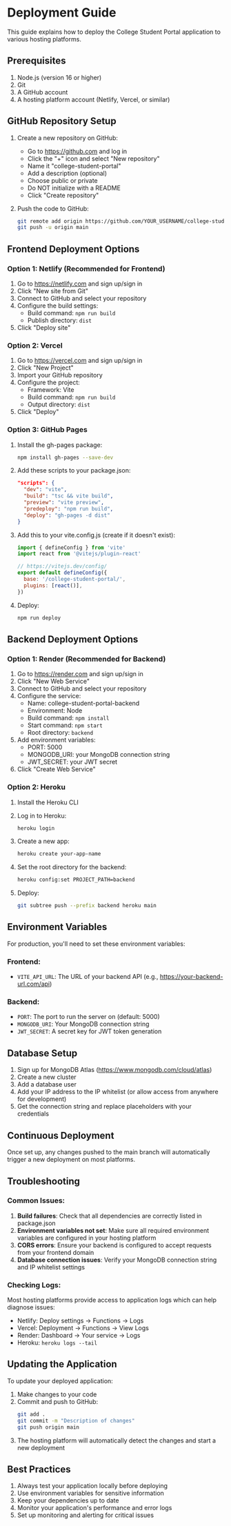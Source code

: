 # Deployment Guide

This guide explains how to deploy the College Student Portal application to various hosting platforms.

## Prerequisites

1. Node.js (version 16 or higher)
2. Git
3. A GitHub account
4. A hosting platform account (Netlify, Vercel, or similar)

## GitHub Repository Setup

1. Create a new repository on GitHub:
   - Go to https://github.com and log in
   - Click the "+" icon and select "New repository"
   - Name it "college-student-portal"
   - Add a description (optional)
   - Choose public or private
   - Do NOT initialize with a README
   - Click "Create repository"

2. Push the code to GitHub:
   ```bash
   git remote add origin https://github.com/YOUR_USERNAME/college-student-portal.git
   git push -u origin main
   ```

## Frontend Deployment Options

### Option 1: Netlify (Recommended for Frontend)

1. Go to https://netlify.com and sign up/sign in
2. Click "New site from Git"
3. Connect to GitHub and select your repository
4. Configure the build settings:
   - Build command: `npm run build`
   - Publish directory: `dist`
5. Click "Deploy site"

### Option 2: Vercel

1. Go to https://vercel.com and sign up/sign in
2. Click "New Project"
3. Import your GitHub repository
4. Configure the project:
   - Framework: Vite
   - Build command: `npm run build`
   - Output directory: `dist`
5. Click "Deploy"

### Option 3: GitHub Pages

1. Install the gh-pages package:
   ```bash
   npm install gh-pages --save-dev
   ```

2. Add these scripts to your package.json:
   ```json
   "scripts": {
     "dev": "vite",
     "build": "tsc && vite build",
     "preview": "vite preview",
     "predeploy": "npm run build",
     "deploy": "gh-pages -d dist"
   }
   ```

3. Add this to your vite.config.js (create if it doesn't exist):
   ```javascript
   import { defineConfig } from 'vite'
   import react from '@vitejs/plugin-react'

   // https://vitejs.dev/config/
   export default defineConfig({
     base: '/college-student-portal/',
     plugins: [react()],
   })
   ```

4. Deploy:
   ```bash
   npm run deploy
   ```

## Backend Deployment Options

### Option 1: Render (Recommended for Backend)

1. Go to https://render.com and sign up/sign in
2. Click "New Web Service"
3. Connect to GitHub and select your repository
4. Configure the service:
   - Name: college-student-portal-backend
   - Environment: Node
   - Build command: `npm install`
   - Start command: `npm start`
   - Root directory: `backend`
5. Add environment variables:
   - PORT: 5000
   - MONGODB_URI: your MongoDB connection string
   - JWT_SECRET: your JWT secret
6. Click "Create Web Service"

### Option 2: Heroku

1. Install the Heroku CLI
2. Log in to Heroku:
   ```bash
   heroku login
   ```

3. Create a new app:
   ```bash
   heroku create your-app-name
   ```

4. Set the root directory for the backend:
   ```bash
   heroku config:set PROJECT_PATH=backend
   ```

5. Deploy:
   ```bash
   git subtree push --prefix backend heroku main
   ```

## Environment Variables

For production, you'll need to set these environment variables:

### Frontend:
- `VITE_API_URL`: The URL of your backend API (e.g., https://your-backend-url.com/api)

### Backend:
- `PORT`: The port to run the server on (default: 5000)
- `MONGODB_URI`: Your MongoDB connection string
- `JWT_SECRET`: A secret key for JWT token generation

## Database Setup

1. Sign up for MongoDB Atlas (https://www.mongodb.com/cloud/atlas)
2. Create a new cluster
3. Add a database user
4. Add your IP address to the IP whitelist (or allow access from anywhere for development)
5. Get the connection string and replace placeholders with your credentials

## Continuous Deployment

Once set up, any changes pushed to the main branch will automatically trigger a new deployment on most platforms.

## Troubleshooting

### Common Issues:

1. **Build failures**: Check that all dependencies are correctly listed in package.json
2. **Environment variables not set**: Make sure all required environment variables are configured in your hosting platform
3. **CORS errors**: Ensure your backend is configured to accept requests from your frontend domain
4. **Database connection issues**: Verify your MongoDB connection string and IP whitelist settings

### Checking Logs:

Most hosting platforms provide access to application logs which can help diagnose issues:
- Netlify: Deploy settings → Functions → Logs
- Vercel: Deployment → Functions → View Logs
- Render: Dashboard → Your service → Logs
- Heroku: `heroku logs --tail`

## Updating the Application

To update your deployed application:

1. Make changes to your code
2. Commit and push to GitHub:
   ```bash
   git add .
   git commit -m "Description of changes"
   git push origin main
   ```
3. The hosting platform will automatically detect the changes and start a new deployment

## Best Practices

1. Always test your application locally before deploying
2. Use environment variables for sensitive information
3. Keep your dependencies up to date
4. Monitor your application's performance and error logs
5. Set up monitoring and alerting for critical issues